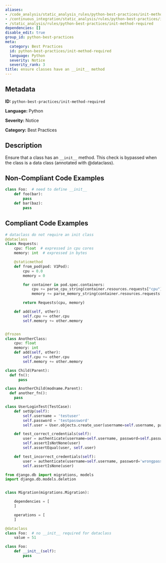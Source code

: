 ```yaml
---
aliases:
- /code_analysis/static_analysis_rules/python-best-practices/init-method-required
- /continuous_integration/static_analysis/rules/python-best-practices/init-method-required
- /static_analysis/rules/python-best-practices/init-method-required
dependencies: []
disable_edit: true
group_id: python-best-practices
meta:
  category: Best Practices
  id: python-best-practices/init-method-required
  language: Python
  severity: Notice
  severity_rank: 3
title: ensure classes have an __init__ method
---
```

<!--  SOURCED FROM https://github.com/DataDog/datadog-static-analyzer-rule-docs -->


## Metadata
**ID:** `python-best-practices/init-method-required`

**Language:** Python

**Severity:** Notice

**Category:** Best Practices

## Description
Ensure that a class has an `__init__` method. This check is bypassed when the class is a data class (annotated with @dataclass).

## Non-Compliant Code Examples
```python
class Foo:  # need to define __init__
	def foo(bar):
		pass
	def bar(baz):
		pass
```

## Compliant Code Examples
```python
# dataclass do not require an init class
@dataclass
class Requests:
    cpu: float  # expressed in cpu cores
    memory: int  # expressed in bytes

    @staticmethod
    def from_pod(pod: V1Pod):
        cpu = 0.0
        memory = 0

        for container in pod.spec.containers:
            cpu += parse_cpu_string(container.resources.requests["cpu"])
            memory += parse_memory_string(container.resources.requests["memory"])

        return Requests(cpu, memory)

    def add(self, other):
        self.cpu += other.cpu
        self.memory += other.memory


@frozen
class AnotherClass:
    cpu: float
    memory: int
    def add(self, other):
        self.cpu += other.cpu
        self.memory += other.memory
```

```python
class Child(Parent):
  def fn():
      pass

class AnotherChild(modname.Parent):
  def another_fn():
    pass

```

```python
class UserLoginTest(TestCase):
    def setUp(self):
        self.username = 'testuser'
        self.password = 'testpassword'
        self.user = User.objects.create_user(username=self.username, password=self.password)

    def test_correct_credentials(self):
        user = authenticate(username=self.username, password=self.password)
        self.assertIsNotNone(user)
        self.assertEqual(user, self.user)

    def test_incorrect_credentials(self):
        user = authenticate(username=self.username, password='wrongpassword')
        self.assertIsNone(user)
```

```python
from django.db import migrations, models
import django.db.models.deletion


class Migration(migrations.Migration):

    dependencies = [
    ]

    operations = [
    ]
```

```python
@dataclass
class Foo:  # no __init__ required for dataclass
	value = 51
```

```python
class Foo:
	def __init__(self):
		pass
```
